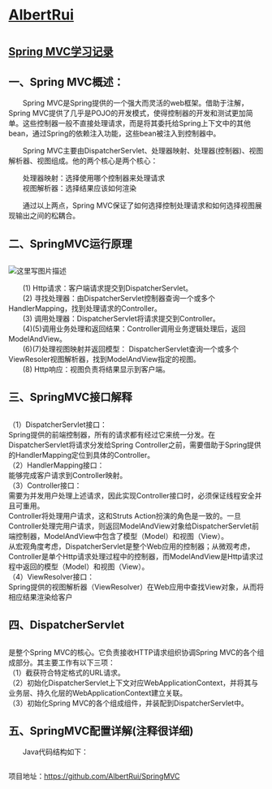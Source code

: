 <!DOCTYPE html>
<html lang="zh-cn">
<head>
<meta charset="utf-8"/>
<meta name="viewport" content="width=device-width, initial-scale=1" />
</head>
<body>
<div id="header">
<div id="HeaderTitle">
<div id="Title">
<h1><a id="Header1_HeaderTitle" class="headermaintitle" href="http://www.cnblogs.com/albertrui/">AlbertRui</a><h1>
</div>
<div id="subTitle"></div>
</div>
</div>
<div id="main">
<div id="post_detail">
	<div class="post">
		<h2>
			<a id="cb_post_title_url" href="http://www.cnblogs.com/albertrui/p/8302170.html">Spring MVC学习记录</a>
		</h2>
		<div id="cnblogs_post_body" class="blogpost-body"><h2>一、Spring MVC概述：</h2>
<p>　　Spring MVC是Spring提供的一个强大而灵活的web框架。借助于注解，Spring MVC提供了几乎是POJO的开发模式，使得控制器的开发和测试更加简单。这些控制器一般不直接处理请求，而是将其委托给Spring上下文中的其他bean，通过Spring的依赖注入功能，这些bean被注入到控制器中。</p>
<p>　　Spring MVC主要由DispatcherServlet、处理器映射、处理器(控制器)、视图解析器、视图组成。他的两个核心是两个核心：</p>
<p>　　处理器映射：选择使用哪个控制器来处理请求 <br>
　　视图解析器：选择结果应该如何渲染</p>
<p>　　通过以上两点，Spring MVC保证了如何选择控制处理请求和如何选择视图展现输出之间的松耦合。</p>
<h2>二、SpringMVC运行原理</h2>
<h2 id="2springmvc运行原理"><a name="t1"></a></h2>
<p><img title="" src="http://img.blog.csdn.net/20160427094830780" alt="这里写图片描述"></p>
<p>　　(1) Http请求：客户端请求提交到DispatcherServlet。 <br>
　　(2) 寻找处理器：由DispatcherServlet控制器查询一个或多个HandlerMapping，找到处理请求的Controller。 <br>
　　(3) 调用处理器：DispatcherServlet将请求提交到Controller。 <br>
　　(4)(5)调用业务处理和返回结果：Controller调用业务逻辑处理后，返回ModelAndView。 <br>
　　(6)(7)处理视图映射并返回模型： DispatcherServlet查询一个或多个ViewResoler视图解析器，找到ModelAndView指定的视图。 <br>
　　(8) Http响应：视图负责将结果显示到客户端。</p>
<h2>三、SpringMVC接口解释</h2>
<h2 id="3springmvc接口解释"><a name="t2"></a></h2>
<p>（1）DispatcherServlet接口： <br>
Spring提供的前端控制器，所有的请求都有经过它来统一分发。在DispatcherServlet将请求分发给Spring Controller之前，需要借助于Spring提供的HandlerMapping定位到具体的Controller。 <br>
（2）HandlerMapping接口： <br>
能够完成客户请求到Controller映射。 <br>
（3）Controller接口： <br>
需要为并发用户处理上述请求，因此实现Controller接口时，必须保证线程安全并且可重用。 <br>
Controller将处理用户请求，这和Struts 
Action扮演的角色是一致的。一旦Controller处理完用户请求，则返回ModelAndView对象给DispatcherServlet前端控制器，ModelAndView中包含了模型（Model）和视图（View）。
 <br>
从宏观角度考虑，DispatcherServlet是整个Web应用的控制器；从微观考虑，Controller是单个Http请求处理过程中的控制器，而ModelAndView是Http请求过程中返回的模型（Model）和视图（View）。 <br>
（4）ViewResolver接口： <br>
Spring提供的视图解析器（ViewResolver）在Web应用中查找View对象，从而将相应结果渲染给客户</p>
<h2>四、DispatcherServlet</h2>
<h2 id="4dispatcherservlet"><a name="t3"></a></h2>
<p>是整个Spring MVC的核心。它负责接收HTTP请求组织协调Spring MVC的各个组成部分。其主要工作有以下三项： <br>
 （1）截获符合特定格式的URL请求。 <br>
 （2）初始化DispatcherServlet上下文对应WebApplicationContext，并将其与业务层、持久化层的WebApplicationContext建立关联。 <br>
 （3）初始化Spring MVC的各个组成组件，并装配到DispatcherServlet中。</p>
<h2>五、SpringMVC配置详解(注释很详细)<a name="t4"></a></h2>
<p>　　Java代码结构如下：</p>
<p><img src="https://images2017.cnblogs.com/blog/1268854/201801/1268854-20180117121525490-280892340.png" alt=""></p>
<p>项目地址：<a href="https://github.com/AlbertRui/SpringMVC" target="_blank">https://github.com/AlbertRui/SpringMVC</a></p>
</div><div id="MySignature"></div>
</body>
</html>
